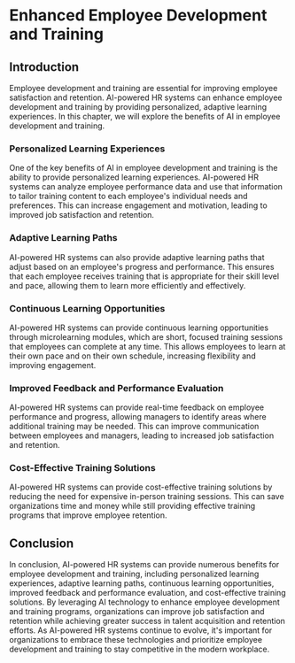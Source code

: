 Enhanced Employee Development and Training
============================================================================================

Introduction
------------

Employee development and training are essential for improving employee satisfaction and retention. AI-powered HR systems can enhance employee development and training by providing personalized, adaptive learning experiences. In this chapter, we will explore the benefits of AI in employee development and training.

### Personalized Learning Experiences

One of the key benefits of AI in employee development and training is the ability to provide personalized learning experiences. AI-powered HR systems can analyze employee performance data and use that information to tailor training content to each employee's individual needs and preferences. This can increase engagement and motivation, leading to improved job satisfaction and retention.

### Adaptive Learning Paths

AI-powered HR systems can also provide adaptive learning paths that adjust based on an employee's progress and performance. This ensures that each employee receives training that is appropriate for their skill level and pace, allowing them to learn more efficiently and effectively.

### Continuous Learning Opportunities

AI-powered HR systems can provide continuous learning opportunities through microlearning modules, which are short, focused training sessions that employees can complete at any time. This allows employees to learn at their own pace and on their own schedule, increasing flexibility and improving engagement.

### Improved Feedback and Performance Evaluation

AI-powered HR systems can provide real-time feedback on employee performance and progress, allowing managers to identify areas where additional training may be needed. This can improve communication between employees and managers, leading to increased job satisfaction and retention.

### Cost-Effective Training Solutions

AI-powered HR systems can provide cost-effective training solutions by reducing the need for expensive in-person training sessions. This can save organizations time and money while still providing effective training programs that improve employee retention.

Conclusion
----------

In conclusion, AI-powered HR systems can provide numerous benefits for employee development and training, including personalized learning experiences, adaptive learning paths, continuous learning opportunities, improved feedback and performance evaluation, and cost-effective training solutions. By leveraging AI technology to enhance employee development and training programs, organizations can improve job satisfaction and retention while achieving greater success in talent acquisition and retention efforts. As AI-powered HR systems continue to evolve, it's important for organizations to embrace these technologies and prioritize employee development and training to stay competitive in the modern workplace.
